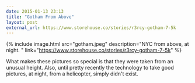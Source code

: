 ```yaml
---
date: 2015-01-13 23:13
title: "Gotham From Above"
layout: post
external_url: https://www.storehouse.co/stories/r3rcy-gotham-7-5k
---
```

{% include image.html src="gotham.jpeg" description="NYC from above, at night. " link="https://www.storehouse.co/stories/r3rcy-gotham-7-5k" %}

What makes these pictures so special is that they were taken from an unusual height. Also, until pretty recently the technology to take good pictures, at night, from a helicopter, simply didn't exist.

